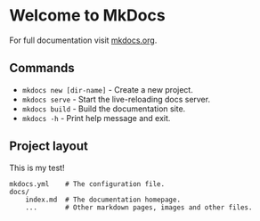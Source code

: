 # Welcome to MkDocs

For full documentation visit [mkdocs.org](https://www.mkdocs.org).

## Commands

* `mkdocs new [dir-name]` - Create a new project.
* `mkdocs serve` - Start the live-reloading docs server.
* `mkdocs build` - Build the documentation site.
* `mkdocs -h` - Print help message and exit.

## Project layout

This is my test!

    mkdocs.yml    # The configuration file.
    docs/
        index.md  # The documentation homepage.
        ...       # Other markdown pages, images and other files.
